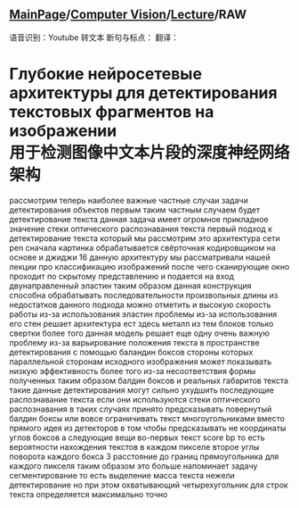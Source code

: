 ## [MainPage](../../index.md)/[Computer Vision](../README.md)/[Lecture](../Lecture.md)/RAW

语音识别：Youtube 转文本
断句与标点：
翻译：

# Глубокие нейросетевые архитектуры для детектирования текстовых фрагментов на изображении <br>用于检测图像中文本片段的深度神经网络架构

рассмотрим теперь наиболее важные частные случаи задачи детектирования объектов первым таким частным случаем будет детектирование текста данная задача имеет огромное прикладное значение стеки оптического распознавания текста первый подход к детектирование текста который мы рассмотрим это архитектура сети pen сначала картинка обрабатывается свёрточная кодировщиком на основе и джиджи 16 данную архитектуру мы рассматривали нашей лекции про классификацию изображений после чего сканирующие окно проходит по скрытому представлению и подается на вход двунаправленный эластин таким образом данная конструкция способна обрабатывать последовательности произвольных длины из недостатков данного подхода можно отметить и высокую скорость работы из-за использования эластин проблемы из-за использования его стен решает архитектура ест здесь металл из тем блоков только свертки более того данная модель решает еще одну очень важную проблему из-за варьирование положения текста в пространстве детектирования с помощью баландин боксов стороны которых параллельной сторонам исходного изображения может показывать низкую эффективность более того из-за несоответствия формы полученных таким образом балдин боксов и реальных габаритов текста такие данные детектирования могут сильно ухудшить последующие распознавание текста если они используются стеки оптического распознавания в таких случаях принято предсказывать повернутый балдин боксы или вовсе ограничивать текст многоугольниками вместо прямого идея из детекторов в том чтобы предсказывать не координаты углов боксов а следующие вещи во-первых текст score bp то есть вероятности нахождения текстов в каждом пикселе второе углы поворота каждого бокса 3 расстояние до границ прямоугольника для каждого пикселя таким образом это больше напоминает задачу сегментирование то есть выделение масса текста нежели детектирование но при этом охватывающий четырехугольник для строк текста определяется максимально точно